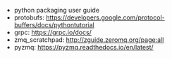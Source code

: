* python packaging user guide
* protobufs: https://developers.google.com/protocol-buffers/docs/pythontutorial
* grpc: https://grpc.io/docs/
* zmq_scratchpad: http://zguide.zeromq.org/page:all
* pyzmq: https://pyzmq.readthedocs.io/en/latest/
